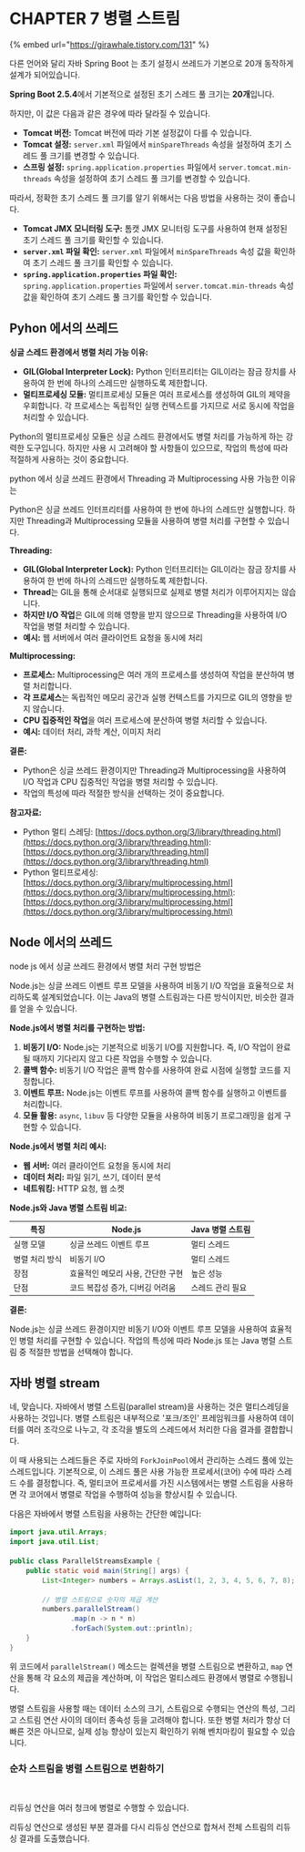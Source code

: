 # CHAPTER 7 병렬 스트림



{% embed url="https://girawhale.tistory.com/131" %}

다른 언어와 달리 자바 Spring Boot 는 초기 설정시 쓰레드가 기본으로 20개 동작하게 설계가 되어있습니다.



**Spring Boot 2.5.4**에서 기본적으로 설정된 초기 스레드 풀 크기는 **20개**입니다.

하지만, 이 값은 다음과 같은 경우에 따라 달라질 수 있습니다.

* **Tomcat 버전:** Tomcat 버전에 따라 기본 설정값이 다를 수 있습니다.
* **Tomcat 설정:** `server.xml` 파일에서 `minSpareThreads` 속성을 설정하여 초기 스레드 풀 크기를 변경할 수 있습니다.
* **스프링 설정:** `spring.application.properties` 파일에서 `server.tomcat.min-threads` 속성을 설정하여 초기 스레드 풀 크기를 변경할 수 있습니다.

따라서, 정확한 초기 스레드 풀 크기를 알기 위해서는 다음 방법을 사용하는 것이 좋습니다.

* **Tomcat JMX 모니터링 도구:** 톰캣 JMX 모니터링 도구를 사용하여 현재 설정된 초기 스레드 풀 크기를 확인할 수 있습니다.
* **`server.xml` 파일 확인:** `server.xml` 파일에서 `minSpareThreads` 속성 값을 확인하여 초기 스레드 풀 크기를 확인할 수 있습니다.
* **`spring.application.properties` 파일 확인:** `spring.application.properties` 파일에서 `server.tomcat.min-threads` 속성 값을 확인하여 초기 스레드 풀 크기를 확인할 수 있습니다.



## Pyhon 에서의 쓰레드&#x20;

**싱글 스레드 환경에서 병렬 처리 가능 이유:**

* **GIL(Global Interpreter Lock):** Python 인터프리터는 GIL이라는 잠금 장치를 사용하여 한 번에 하나의 스레드만 실행하도록 제한합니다.
* **멀티프로세싱 모듈:** 멀티프로세싱 모듈은 여러 프로세스를 생성하여 GIL의 제약을 우회합니다. 각 프로세스는 독립적인 실행 컨텍스트를 가지므로 서로 동시에 작업을 처리할 수 있습니다.

Python의 멀티프로세싱 모듈은 싱글 스레드 환경에서도 병렬 처리를 가능하게 하는 강력한 도구입니다. 하지만 사용 시 고려해야 할 사항들이 있으므로, 작업의 특성에 따라 적절하게 사용하는 것이 중요합니다.



python 에서 싱글 쓰레드 환경에서 Threading 과 Multiprocessing 사용 가능한 이유는

Python은 싱글 쓰레드 인터프리터를 사용하여 한 번에 하나의 스레드만 실행합니다. 하지만 Threading과 Multiprocessing 모듈을 사용하여 병렬 처리를 구현할 수 있습니다.

**Threading:**

* **GIL(Global Interpreter Lock):** Python 인터프리터는 GIL이라는 잠금 장치를 사용하여 한 번에 하나의 스레드만 실행하도록 제한합니다.
* **Thread**는 GIL을 통해 순서대로 실행되므로 실제로 병렬 처리가 이루어지지는 않습니다.
* **하지만 I/O 작업**은 GIL에 의해 영향을 받지 않으므로 Threading을 사용하여 I/O 작업을 병렬 처리할 수 있습니다.
* **예시:** 웹 서버에서 여러 클라이언트 요청을 동시에 처리

**Multiprocessing:**

* **프로세스:** Multiprocessing은 여러 개의 프로세스를 생성하여 작업을 분산하여 병렬 처리합니다.
* **각 프로세스**는 독립적인 메모리 공간과 실행 컨텍스트를 가지므로 GIL의 영향을 받지 않습니다.
* **CPU 집중적인 작업**을 여러 프로세스에 분산하여 병렬 처리할 수 있습니다.
* **예시:** 데이터 처리, 과학 계산, 이미지 처리

**결론:**

* Python은 싱글 쓰레드 환경이지만 Threading과 Multiprocessing을 사용하여 I/O 작업과 CPU 집중적인 작업을 병렬 처리할 수 있습니다.
* 작업의 특성에 따라 적절한 방식을 선택하는 것이 중요합니다.

**참고자료:**

* Python 멀티 스레딩: [https://docs.python.org/3/library/threading.html](https://docs.python.org/3/library/threading.html): [https://docs.python.org/3/library/threading.html](https://docs.python.org/3/library/threading.html)
* Python 멀티프로세싱: [https://docs.python.org/3/library/multiprocessing.html](https://docs.python.org/3/library/multiprocessing.html): [https://docs.python.org/3/library/multiprocessing.html](https://docs.python.org/3/library/multiprocessing.html)



## Node 에서의 쓰레드

node js 에서 싱글 쓰레드 환경에서 병렬 처리 구현 방법은&#x20;

Node.js는 싱글 쓰레드 이벤트 루프 모델을 사용하여 비동기 I/O 작업을 효율적으로 처리하도록 설계되었습니다. 이는 Java의 병렬 스트림과는 다른 방식이지만, 비슷한 결과를 얻을 수 있습니다.

**Node.js에서 병렬 처리를 구현하는 방법:**

1. **비동기 I/O:** Node.js는 기본적으로 비동기 I/O를 지원합니다. 즉, I/O 작업이 완료될 때까지 기다리지 않고 다른 작업을 수행할 수 있습니다.
2. **콜백 함수:** 비동기 I/O 작업은 콜백 함수를 사용하여 완료 시점에 실행할 코드를 지정합니다.
3. **이벤트 루프:** Node.js는 이벤트 루프를 사용하여 콜백 함수를 실행하고 이벤트를 처리합니다.
4. **모듈 활용:** `async`, `libuv` 등 다양한 모듈을 사용하여 비동기 프로그래밍을 쉽게 구현할 수 있습니다.

**Node.js에서 병렬 처리 예시:**

* **웹 서버:** 여러 클라이언트 요청을 동시에 처리
* **데이터 처리:** 파일 읽기, 쓰기, 데이터 분석
* **네트워킹:** HTTP 요청, 웹 소켓

**Node.js와 Java 병렬 스트림 비교:**

| 특징       | Node.js             | Java 병렬 스트림 |
| -------- | ------------------- | ----------- |
| 실행 모델    | 싱글 쓰레드 이벤트 루프       | 멀티 스레드      |
| 병렬 처리 방식 | 비동기 I/O             | 멀티 스레드      |
| 장점       | 효율적인 메모리 사용, 간단한 구현 | 높은 성능       |
| 단점       | 코드 복잡성 증가, 디버깅 어려움  | 스레드 관리 필요   |

**결론:**

Node.js는 싱글 쓰레드 환경이지만 비동기 I/O와 이벤트 루프 모델을 사용하여 효율적인 병렬 처리를 구현할 수 있습니다. 작업의 특성에 따라 Node.js 또는 Java 병렬 스트림 중 적절한 방법을 선택해야 합니다.



## 자바 병렬 stream



네, 맞습니다. 자바에서 병렬 스트림(parallel stream)을 사용하는 것은 멀티스레딩을 사용하는 것입니다. 병렬 스트림은 내부적으로 '포크/조인' 프레임워크를 사용하여 데이터를 여러 조각으로 나누고, 각 조각을 별도의 스레드에서 처리한 다음 결과를 결합합니다.

이 때 사용되는 스레드들은 주로 자바의 `ForkJoinPool`에서 관리하는 스레드 풀에 있는 스레드입니다. 기본적으로, 이 스레드 풀은 사용 가능한 프로세서(코어) 수에 따라 스레드 수를 결정합니다. 즉, 멀티코어 프로세서를 가진 시스템에서는 병렬 스트림을 사용하면 각 코어에서 병렬로 작업을 수행하여 성능을 향상시킬 수 있습니다.

다음은 자바에서 병렬 스트림을 사용하는 간단한 예입니다:

```java
import java.util.Arrays;
import java.util.List;

public class ParallelStreamsExample {
    public static void main(String[] args) {
        List<Integer> numbers = Arrays.asList(1, 2, 3, 4, 5, 6, 7, 8);

        // 병렬 스트림으로 숫자의 제곱 계산
        numbers.parallelStream()
               .map(n -> n * n)
               .forEach(System.out::println);
    }
}
```

위 코드에서 `parallelStream()` 메소드는 컬렉션을 병렬 스트림으로 변환하고, `map` 연산을 통해 각 요소의 제곱을 계산하며, 이 작업은 멀티스레드 환경에서 병렬로 수행됩니다.

병렬 스트림을 사용할 때는 데이터 소스의 크기, 스트림으로 수행되는 연산의 특성, 그리고 스트림 연산 사이의 데이터 종속성 등을 고려해야 합니다. 또한 병렬 처리가 항상 더 빠른 것은 아니므로, 실제 성능 향상이 있는지 확인하기 위해 벤치마킹이 필요할 수 있습니다.



### 순차 스트림을 병렬 스트림으로 변환하기

<figure><img src="../.gitbook/assets/스크린샷 2024-02-11 오후 10.40.09.png" alt=""><figcaption></figcaption></figure>

리듀싱 연산을 여러 청크에 병렬로 수행할 수 있습니다.

리듀싱 연산으로 생성된 부분 결과를 다시 리듀싱 연산으로 합쳐서 전체 스트림의 리듀싱 결과를 도출했습니다.

<figure><img src="../.gitbook/assets/스크린샷 2024-02-12 오전 12.05.49.png" alt=""><figcaption></figcaption></figure>



